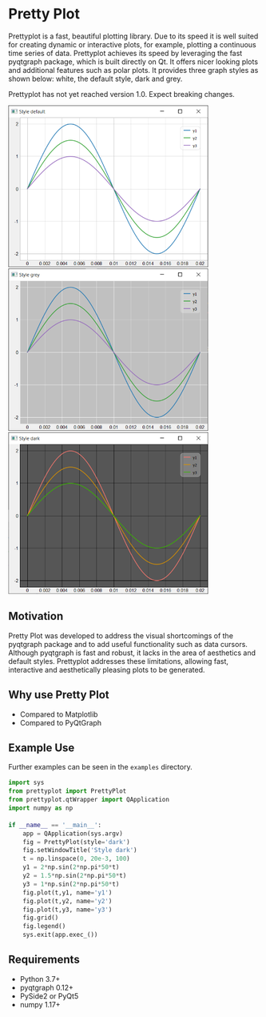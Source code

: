 # Pretty Plot
Prettyplot is a fast, beautiful plotting library. Due to its speed it is well suited for creating dynamic or interactive plots, for example, plotting a continuous time series of data. Prettyplot achieves its speed by leveraging the fast pyqtgraph package, which is built directly on Qt. It offers nicer looking plots and additional features such as polar plots. It provides three graph styles as shown below: white, the default style, dark and grey.

Prettyplot has not yet reached version 1.0. Expect breaking changes.


<img src="documentation/style_default.png" width="400" >
<img src="documentation/style_grey.png" width="400" >
<img src="documentation/style_dark.png" width="400" >


## Motivation
Pretty Plot was developed to address the visual shortcomings of the pyqtgraph package and to add useful functionality such as data cursors. Although pyqtgraph is fast and robust, it lacks in the area of aesthetics and default styles. Prettyplot addresses these limitations, allowing fast, interactive and aesthetically pleasing plots to be generated. 

## Why use Pretty Plot
- Compared to Matplotlib
- Compared to PyQtGraph

## Example Use
Further examples can be seen in the `examples` directory.

```python
import sys
from prettyplot import PrettyPlot
from prettyplot.qtWrapper import QApplication
import numpy as np

if __name__ == '__main__':
    app = QApplication(sys.argv)
    fig = PrettyPlot(style='dark')
    fig.setWindowTitle('Style dark')
    t = np.linspace(0, 20e-3, 100)
    y1 = 2*np.sin(2*np.pi*50*t)
    y2 = 1.5*np.sin(2*np.pi*50*t)
    y3 = 1*np.sin(2*np.pi*50*t)
    fig.plot(t,y1, name='y1')
    fig.plot(t,y2, name='y2')
    fig.plot(t,y3, name='y3')
    fig.grid()
    fig.legend()
    sys.exit(app.exec_())
```

## Requirements
- Python 3.7+
- pyqtgraph 0.12+
- PySide2 or PyQt5
- numpy 1.17+
  